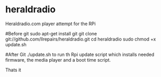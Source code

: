 # heraldradio
Heraldradio.com player attempt for the RPi

#Before git
sudo apt-get install git
git clone git://github.com/llrepairs/heraldradio.git
cd heraldradio
sudo chmod +x update.sh


#After Git
./update.sh to run th Rpi update script which installs needed firmware, the media player and a boot time script.

Thats it
